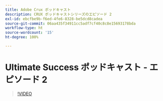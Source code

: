 ```yaml
---
title: Adobe Crux ポッドキャスト
description: CRUX ポッドキャストシリーズのエピソード 2
exl-id: ebcfbe9b-f6ed-4fe6-8328-be5dcd8cadea
source-git-commit: 06aa435f34911cc5adf7cf40c8c8e15693178bda
workflow-type: ht
source-wordcount: '15'
ht-degree: 100%

---
```


# Ultimate Success ポッドキャスト - エピソード 2

>[!VIDEO](https://video.tv.adobe.com/v/3428674?quality=12learn=on)
